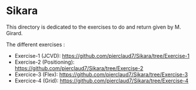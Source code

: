 # Sikara

This directory is dedicated to the exercises to do and return given by M. Girard.

The different exercises : 
- Exercise-1 (JCVD): https://github.com/pierclaud7/Sikara/tree/Exercise-1
- Exercise-2 (Positioning): https://github.com/pierclaud7/Sikara/tree/Exercise-2
- Exercice-3 (Flex): https://github.com/pierclaud7/Sikara/tree/Exercise-3
- Exercice-4 (Grid): https://github.com/pierclaud7/Sikara/tree/Exercise-4
